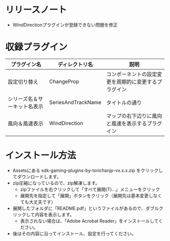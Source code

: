 リリースノート
==============================
* WindDirectionプラグインが登録できない問題を修正

収録プラグイン
==============================

| プラグイン名 | ディレクトリ名 | 説明 |
| ---------- | ----------- | ---- |
| 設定切り替え | ChangeProp | コンポーネントの設定変更を周期的に変更するプラグイン |
| シリーズ名＆サーキット名表示　| SeriesAndTrackName | タイトルの通り |
| 風向＆風速表示 | WindDirection | マップの右下辺りに風向と風速を表示するプラグイン |

インストール方法
==============================
* Assetsにある sdk-gaming-plugins-by-torichanjp-vx.x.x.zip をクリックしてダウンロードします。
* zip圧縮になっているので、zip解凍します。
  * zipファイルを右クリックして「すべて展開(T)...」メニューをクリック
  * 展開先を指定して「展開」ボタンをクリック（展開先は基本変更しなくても大丈夫です）
* 展開したフォルダに「README.pdf」というファイルがあるので、ダブルクリックして内容を表示します。
  * 表示されない場合は、「Adobe Acrobat Reader」をインストールしてください。
* 後はその内容に沿ってインストール、設定を行ってください。
